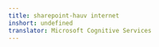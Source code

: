```yaml
---
title: sharepoint-hauv internet
inshort: undefined
translator: Microsoft Cognitive Services
---
```




